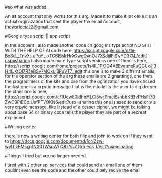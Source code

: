 #so what was added. 

  An alt account that only works for this arg. 
    Made it to make it look like it's an actual orginazation that sent the player the email
      Account, theworldcia22@gmail.com
      
#Google type script || app script

  in this account I also made another code on google's type script
      NO SHIT WITH THE HELP OF AI 
      code here, https://script.google.com/d/1u-BxSoL_TnvXt-uPuYL-xTC6IEMrHrXGwgD4nOJ7XSdjilFjSwYD37AL/edit?usp=sharing
      I also made more type script versions
        one of them is here, https://script.google.com/home/projects/1s4lI_1PjOQ4ABEvatmeRuQGUxJj3H4lJXtOl7RZeBSv7MOxujBPuVT7_/edit
          this one is to make 3 differnt emails, for the operator section of the arg
            these emails are 2 greattings, one from the programmers of the site and one from the ogrinzation you have chosed
            the last one is a crpytic message that is there to tell's the user to dig deeper
        the other one is here, https://script.google.com/d/1UewB0idhpMLCl5wgPmelSshbbKB3vPHsPt70ZwOBFtECx_UsfPTVQKN6/edit?usp=sharing
          this one is used to send only a very crpyic message, like instead of a ceaser cipher, we might be talking about base 64 or binary code
            tells the player they are part of a secreat expirment

#Writing center

  there is now a writing center for both filip and john to work on if they want to
    https://docs.google.com/document/d/1cNZzw-wyU1zFMsgp1NX0TWspWj_Q87Yco1Grh-vcs_I/edit?usp=sharing

#Things I tried but are no longer needed

  I tired with 2 other api services that could send an email
    one of them couldnt even see the code and the other could only recive the email

